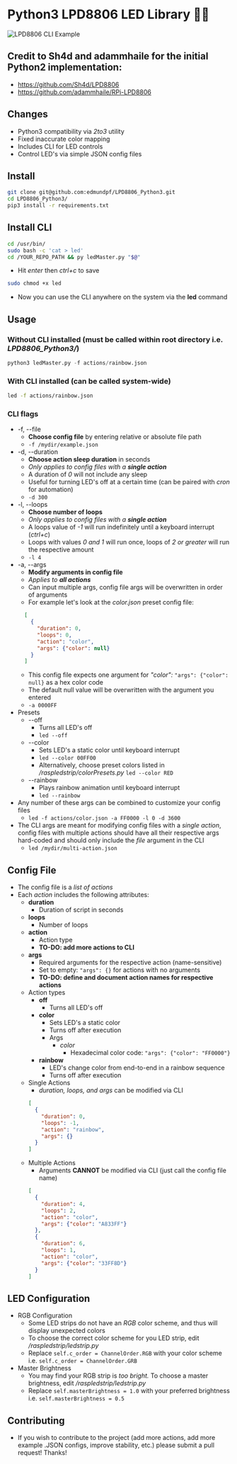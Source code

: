 # Python3 LPD8806 LED Library 🐍💡

![LPD8806 CLI Example](https://i.imgur.com/J6heTvG.png "LPD8806 CLI Example")

## Credit to Sh4d and adammhaile for the initial Python2 implementation: 
* https://github.com/Sh4d/LPD8806
* https://github.com/adammhaile/RPi-LPD8806

## Changes
* Python3 compatibility via _2to3_ utility
* Fixed inaccurate color mapping
* Includes CLI for LED controls
* Control LED's via simple JSON config files

## Install
``` bash
git clone git@github.com:edmundpf/LPD8806_Python3.git
cd LPD8806_Python3/
pip3 install -r requirements.txt
```

## Install CLI
``` bash
cd /usr/bin/
sudo bash -c 'cat > led'
cd /YOUR_REPO_PATH && py ledMaster.py "$@"
```
* Hit _enter_ then _ctrl+c_ to save
``` bash
sudo chmod +x led
```
* Now you can use the CLI anywhere on the system via the **led** command

## Usage
### Without CLI installed (must be called within root directory i.e. _LPD8806_Python3/_)
``` python
python3 ledMaster.py -f actions/rainbow.json
```
### With CLI installed (can be called system-wide)
``` bash
led -f actions/rainbow.json
```
### CLI flags
* -f, --file
  * **Choose config file** by entering relative or absolute file path
  * `-f /mydir/example.json`
* -d, --duration
  * **Choose action sleep duration** in seconds
  * _Only applies to config files with a **single action**_
  * A duration of _0_ will not include any sleep
  * Useful for turning LED's off at a certain time (can be paired with _cron_ for automation)
  * `-d 300`
* -l, --loops
  * **Choose number of loops**
  * _Only applies to config files with a **single action**_
  * A loops value of _-1_ will run indefinitely until a keyboard interrupt (_ctrl+c_)
  * Loops with values _0 and 1_ will run once, loops of _2 or greater_ will run the respective amount
  * `-l 4`
* -a, --args
  * **Modify arguments in config file**
  * _Applies to **all actions**_
  * Can input multiple args, config file args will be overwritten in order of arguments
  * For example let's look at the _color.json_ preset config file:
  ``` JSON
    [
      {
        "duration": 0,
        "loops": 0,
        "action": "color",
        "args": {"color": null}
      }
    ]
  ```
  * This config file expects one argument for _"color":_ `"args": {"color": null}` as a hex color code
  * The default null value will be overwritten with the argument you entered
  * `-a 0000FF`
* Presets
  * --off
    * Turns all LED's off
    * `led --off`
  * --color
    * Sets LED's a static color until keyboard interrupt
    * `led --color 00FF00`
    * Alternatively, choose preset colors listed in _/raspledstrip/colorPresets.py_ `led --color RED`
  * --rainbow
    * Plays rainbow animation until keyboard interrupt
    * `led --rainbow`
* Any number of these args can be combined to customize your config files
  * `led -f actions/color.json -a FF0000 -l 0 -d 3600`
* The CLI args are meant for modifying config files with a _single action_, config files with multiple actions should have all their respective args hard-coded and should only include the _file_ argument in the CLI
  * `led /mydir/multi-action.json`
  
## Config File

* The config file is a _list of actions_
* Each _action_ includes the following attributes:
  * **duration**
    * Duration of script in seconds
  * **loops**
    * Number of loops
  * **action**
    * Action type
    * **TO-DO: add more actions to CLI**
  * **args**
    * Required arguments for the respective action (name-sensitive)
    * Set to empty: `"args": {}` for actions with no arguments
    * **TO-DO: define and document action names for respective actions**
  * Action types
    * **off**
      * Turns all LED's off
    * **color**
      * Sets LED's a static color
      * Turns off after execution
      * Args
        * _color_
          * Hexadecimal color code: `"args": {"color": "FF0000"}`
    * **rainbow**
      * LED's change color from end-to-end in a rainbow sequence
      * Turns off after execution
  * Single Actions
    * _duration, loops, and args_ can be modified via CLI
    ``` JSON
    [
      {
        "duration": 0,
        "loops": -1,
        "action": "rainbow",
        "args": {}
      }
    ]
    ```
  * Multiple Actions
    * Arguments **CANNOT** be modified via CLI (just call the config file name)
    ``` JSON
    [
      {
        "duration": 4,
        "loops": 2,
        "action": "color",
        "args": {"color": "A833FF"}
      },
      {
        "duration": 6,
        "loops": 1,
        "action": "color",
        "args": {"color": "33FF8D"}
      }
    ]
    ```
## LED Configuration
  * RGB Configuration
    * Some LED strips do not have an _RGB_ color scheme, and thus will display unexpected colors
    * To choose the correct color scheme for you LED strip, edit _/raspledstrip/ledstrip.py_
    * Replace `self.c_order = ChannelOrder.RGB` with your color scheme i.e. `self.c_order = ChannelOrder.GRB`
  * Master Brightness
    * You may find your RGB strip is _too bright._ To choose a master brightness, edit _/raspledstrip/ledstrip.py_
    * Replace `self.masterBrightness = 1.0` with your preferred brightness i.e. `self.masterBrightness = 0.5`
## Contributing
  * If you wish to contribute to the project (add more actions, add more example .JSON configs, improve stability, etc.) please submit a pull request! Thanks!
